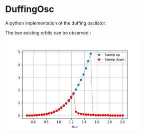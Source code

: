 # DuffingOsc
A python implementation of the duffing oscilator.


The two existing orbits can be observed :

![Img](./Duf.JPG?raw=true "Title")


